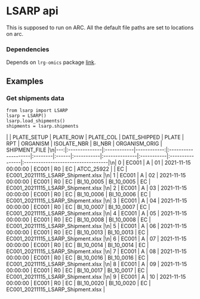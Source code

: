 # LSARP api

This is supposed to run on ARC. All the default file paths are set to locations on arc.

### Dependencies

Depends on `lrg-omics` package [link](https://github.com/LSARP/lrg-omics).

## Examples


### Get shipments data

    from lsarp import LSARP
    lsarp = LSARP()
    lsarp.load_shipments()
    shipments = lsarp.shipments


|    | PLATE_SETUP   | PLATE_ROW   |   PLATE_COL | DATE_SHIPPED        | PLATE   | RPT   | ORGANISM   | ISOLATE_NBR   | BI_NBR     | ORGANISM_ORIG   | SHIPMENT_FILE                      |\n|---:|:--------------|:------------|------------:|:--------------------|:--------|:------|:-----------|:--------------|:-----------|:----------------|:-----------------------------------|\n|  0 | EC001         | A           |          01 | 2021-11-15 00:00:00 | EC001   | R0    | EC         | ATCC_25922    |            | EC              | EC001_20211115_LSARP_Shipment.xlsx |\n|  1 | EC001         | A           |          02 | 2021-11-15 00:00:00 | EC001   | R0    | EC         | BI_10_0005    | BI_10_0005 | EC              | EC001_20211115_LSARP_Shipment.xlsx |\n|  2 | EC001         | A           |          03 | 2021-11-15 00:00:00 | EC001   | R0    | EC         | BI_10_0006    | BI_10_0006 | EC              | EC001_20211115_LSARP_Shipment.xlsx |\n|  3 | EC001         | A           |          04 | 2021-11-15 00:00:00 | EC001   | R0    | EC         | BI_10_0007    | BI_10_0007 | EC              | EC001_20211115_LSARP_Shipment.xlsx |\n|  4 | EC001         | A           |          05 | 2021-11-15 00:00:00 | EC001   | R0    | EC         | BI_10_0008    | BI_10_0008 | EC              | EC001_20211115_LSARP_Shipment.xlsx |\n|  5 | EC001         | A           |          06 | 2021-11-15 00:00:00 | EC001   | R0    | EC         | BI_10_0013    | BI_10_0013 | EC              | EC001_20211115_LSARP_Shipment.xlsx |\n|  6 | EC001         | A           |          07 | 2021-11-15 00:00:00 | EC001   | R0    | EC         | BI_10_0014    | BI_10_0014 | EC              | EC001_20211115_LSARP_Shipment.xlsx |\n|  7 | EC001         | A           |          08 | 2021-11-15 00:00:00 | EC001   | R0    | EC         | BI_10_0016    | BI_10_0016 | EC              | EC001_20211115_LSARP_Shipment.xlsx |\n|  8 | EC001         | A           |          09 | 2021-11-15 00:00:00 | EC001   | R0    | EC         | BI_10_0017    | BI_10_0017 | EC              | EC001_20211115_LSARP_Shipment.xlsx |\n|  9 | EC001         | A           |          10 | 2021-11-15 00:00:00 | EC001   | R0    | EC         | BI_10_0020    | BI_10_0020 | EC              | EC001_20211115_LSARP_Shipment.xlsx |
